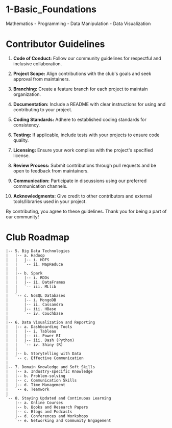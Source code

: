 # 1-Basic_Foundations
Mathematics - Programming - Data Manipulation - Data Visualization

# Contributor Guidelines

1. **Code of Conduct:** Follow our community guidelines for respectful and inclusive collaboration.

2. **Project Scope:** Align contributions with the club's goals and seek approval from maintainers.

3. **Branching:** Create a feature branch for each project to maintain organization.

4. **Documentation:** Include a README with clear instructions for using and contributing to your project.

5. **Coding Standards:** Adhere to established coding standards for consistency.

6. **Testing:** If applicable, include tests with your projects to ensure code quality.

7. **Licensing:** Ensure your work complies with the project's specified license.

8. **Review Process:** Submit contributions through pull requests and be open to feedback from maintainers.

9. **Communication:** Participate in discussions using our preferred communication channels.

10. **Acknowledgments:** Give credit to other contributors and external tools/libraries used in your project.

By contributing, you agree to these guidelines. Thank you for being a part of our community!

# Club Roadmap
```
|-- 5. Big Data Technologies
|   |-- a. Hadoop
|   |   |-- i. HDFS
|   |   `-- ii. MapReduce
|   |
|   |-- b. Spark
|   |   |-- i. RDDs
|   |   |-- ii. DataFrames
|   |   `-- iii. MLlib
|   |
|   `-- c. NoSQL Databases
|       |-- i. MongoDB
|       |-- ii. Cassandra
|       |-- iii. HBase
|       `-- iv. Couchbase
|
|-- 6. Data Visualization and Reporting
|   |-- a. Dashboarding Tools
|   |   |-- i. Tableau
|   |   |-- ii. Power BI
|   |   |-- iii. Dash (Python)
|   |   `-- iv. Shiny (R)
|   |
|   |-- b. Storytelling with Data
|   `-- c. Effective Communication
|
|-- 7. Domain Knowledge and Soft Skills
|   |-- a. Industry-specific Knowledge
|   |-- b. Problem-solving
|   |-- c. Communication Skills
|   |-- d. Time Management
|   `-- e. Teamwork
|
`-- 8. Staying Updated and Continuous Learning
    |-- a. Online Courses
    |-- b. Books and Research Papers
    |-- c. Blogs and Podcasts
    |-- d. Conferences and Workshops
    `-- e. Networking and Community Engagement
```
